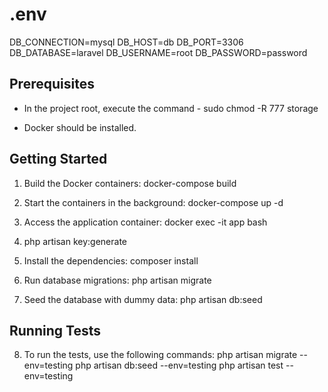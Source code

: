 # .env

DB_CONNECTION=mysql
DB_HOST=db
DB_PORT=3306
DB_DATABASE=laravel
DB_USERNAME=root
DB_PASSWORD=password

## Prerequisites
- In the project root, execute the command - sudo chmod -R 777 storage

- Docker should be installed.

## Getting Started

1. Build the Docker containers:
docker-compose build


2. Start the containers in the background:
docker-compose up -d


3. Access the application container:
docker exec -it app bash

4. php artisan key:generate

5. Install the dependencies:
composer install

6. Run database migrations:
php artisan migrate



7. Seed the database with dummy data:
php artisan db:seed


## Running Tests

8. To run the tests, use the following commands:
php artisan migrate --env=testing
php artisan db:seed --env=testing
php artisan test --env=testing




